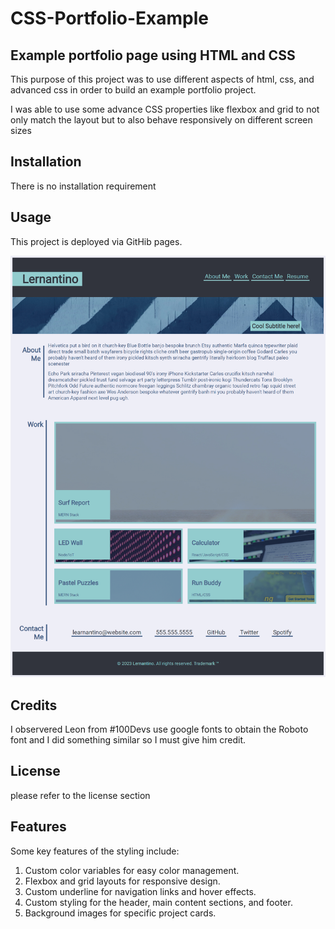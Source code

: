 # CSS-Portfolio-Example

## Example portfolio page using HTML and CSS

This purpose of this project was to use different aspects of html, css, and advanced css in order to build an example portfolio project.

I was able to use some advance CSS properties like flexbox and grid to not only match the layout but to also behave responsively on different screen sizes


## Installation

There is no installation requirement

## Usage
This project is deployed via GitHib pages.

![website screenshot](assets/images/screenshot.png)

## Credits

I observered Leon from #100Devs use google fonts to obtain the Roboto font and I did something similar so I must give him credit. 

## License
please refer to the license section

## Features

Some key features of the styling include:

1. Custom color variables for easy color management.
2. Flexbox and grid layouts for responsive design.
3. Custom underline for navigation links and hover effects.
4. Custom styling for the header, main content sections, and footer.
5. Background images for specific project cards.
